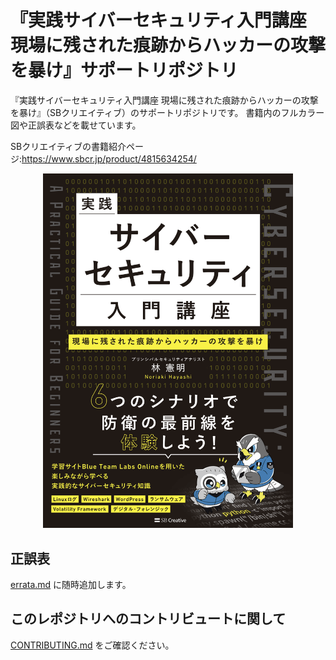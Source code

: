 # 『実践サイバーセキュリティ入門講座 現場に残された痕跡からハッカーの攻撃を暴け』サポートリポジトリ
『実践サイバーセキュリティ入門講座 現場に残された痕跡からハッカーの攻撃を暴け』（SBクリエイティブ）のサポートリポジトリです。
書籍内のフルカラー図や正誤表などを載せています。

SBクリエイティブの書籍紹介ページ:https://www.sbcr.jp/product/4815634254/

<p align="center">
  <img src="./figure/book-cover.png" alt="書籍表紙" width="400">
</p>

## 正誤表
[errata.md](./errata.md) に随時追加します。

## このレポジトリへのコントリビュートに関して
[CONTRIBUTING.md](./CONTRIBUTING.md) をご確認ください。